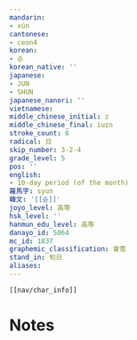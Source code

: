 ```yaml
---
mandarin:
- xún
cantonese:
- ceon4
korean:
- 순
korean_native: ''
japanese:
- JUN
- SHUN
japanese_nanori: ''
vietnamese:
middle_chinese_initial: z
middle_chinese_final: iuɪn
stroke_count: 6
radical: 日
skip_number: 3-2-4
grade_level: 5
pos: ''
english:
- 10-day period (of the month)
羅馬字: syun
韓文: '[[슌]]'
joyo_level: 高等
hsk_level: ''
hanmun_edu_level: 高等
danayo_id: 5064
mc_id: 1837
graphemic_classification: 會意
stand_in: 旬日
aliases:
---
```

```meta-bind-embed
[[nav/char_info]]
```

# Notes
